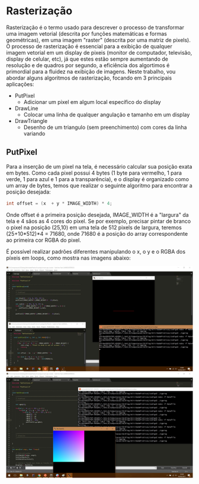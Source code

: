 # Rasterização

Rasterização é o termo usado para descrever o processo de transformar uma imagem vetorial (descrita por funções matemáticas e formas geométricas), em uma imagem "raster" (descrita por uma matriz de pixels).
O processo de rasterização é essencial para a exibição de qualquer imagem vetorial em um display de pixeis (monitor de computador, televisão, display de celular, etc), já que estes estão sempre aumentando de resolução e de quadros por segundo, a eficiência dos algortimos é primordial para a fluidez na exibição de imagens.
Neste trabalho, vou abordar alguns algoritmos de rasterização, focando em 3 principais aplicações:

  - PutPixel
    * Adicionar um pixel em algum local específico do display
  - DrawLine
    * Colocar uma linha de qualquer angulação e tamanho em um display
  - DrawTriangle
    * Desenho de um triangulo (sem preenchimento) com cores da linha variando

## PutPixel
Para a inserção de um pixel na tela, é necessário calcular sua posição exata em bytes. Como cada pixel possui 4 bytes (1 byte para vermelho, 1 para verde, 1 para azul e 1 para a transparência), e o display é organizado como um array de bytes, temos que realizar o seguinte algoritmo para encontrar a posição desejada:
```C
int offset = (x  + y * IMAGE_WIDTH) * 4;
```

Onde offset é a primeira posição desejada, IMAGE_WIDTH é a "largura" da tela e 4 sãos as 4 cores do pixel.
Se por exemplo, precisar pintar de branco o pixel na posição (25,10) em uma tela de 512 pixels de largura, teremos (25+10*512)*4 = 71680, onde 71680 é a posição do array correspondente ao primeira cor RGBA do pixel.

É possível realizar padrões diferentes manipulando o x, o y e o RGBA dos píxeis em loops, como mostra nas imagens abaixo:

![PutPixel](https://raw.githubusercontent.com/AraujoJordan/CG-2016-2/master/AtividadePratica1/imagens/draw%20Pixel.jpg)
![PutPixel2](https://raw.githubusercontent.com/AraujoJordan/CG-2016-2/master/AtividadePratica1/imagens/draw%20Pixel2.jpg)

